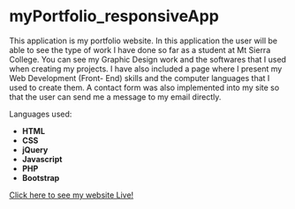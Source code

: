 # myPortfolio_responsiveApp

This application is my portfolio website. In this application the user will be able to see the type of work I have done so far as a student at Mt Sierra College. You can see my Graphic Design work and the softwares that I used when creating my projects. I have also included a page where I present my Web Development (Front- End) skills and the computer languages that I used to create them. A contact form was also implemented into my site so that the user can send me a message to my email directly.

Languages used:

- __HTML__
- __CSS__
- __jQuery__
- __Javascript__
- __PHP__
- __Bootstrap__

[Click here to see my website Live!](http://i.imgur.com/zULOCqS.gifv)

